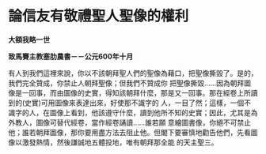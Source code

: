 # 論信友有敬禮聖人聖像的權利


**大額我略一世**

**致馬賽主教塞肋農書－－公元600年十月**





有人到我們這裡來說，你以不該朝拜聖人們的聖像為藉口，把聖像撕毀了。是的，我們完全贊成，你禁止人朝拜聖像；但我們不贊成你
把聖像撕毀……因為朝拜圖像是一回事，而由圖像的史實，得知該朝拜什麼，那是又一回事。那在經卷上所讀到的(史實)可用圖像來表達出來，好使那不識字的
人，一目了然；這樣，一個不識字的人，在圖像上看到，他該遵守什麼，讀到他所不知的史實；因此，尤其是為外教人，圖像可替代經卷，當作經卷誦讀……誰若願
意繪圖書像，你絕不可禁止他；誰若朝拜圖像，那你要用盡方法去阻止他。但閣下要審慎地勸告他們，先看圖像以激發熱情，然後謙誠地五體投地，唯有朝拜那全能
的天主聖三。

